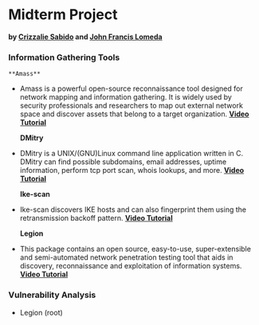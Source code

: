 # Midterm Project
**by [Crizzalie Sabido](https://www.instagram.com/crzzlymsc/) and [John Francis Lomeda](https://www.facebook.com/ahhlanahhhh/)**

### Information Gathering Tools
    **Amass**
* Amass is a powerful open-source reconnaissance tool designed for network mapping and information gathering. It is widely used by security professionals and researchers to map out external network space and discover assets that belong to a target organization.
  [**Video Tutorial**](https://www.youtube.com/watch?v=8PaVBe0cbIU)

    **DMitry**
* DMitry is a UNIX/(GNU)Linux command line application written in C. DMitry can find possible subdomains, email addresses, uptime information, perform tcp port scan, whois lookups, and more.
  [**Video Tutorial**](https://www.youtube.com/watch?v=-mFMjHNgnuw)

    **Ike-scan**
* Ike-scan discovers IKE hosts and can also fingerprint them using the retransmission backoff pattern.
  [**Video Tutorial**](https://www.youtube.com/watch?v=Txw4sCnh_n8)

    **Legion**
* This package contains an open source, easy-to-use, super-extensible and semi-automated network penetration testing tool that aids in discovery, reconnaissance and exploitation of information systems.
  [**Video Tutorial**](https://www.youtube.com/watch?v=0v2_UFhq6zQ)

### Vulnerability Analysis
* Legion (root)
